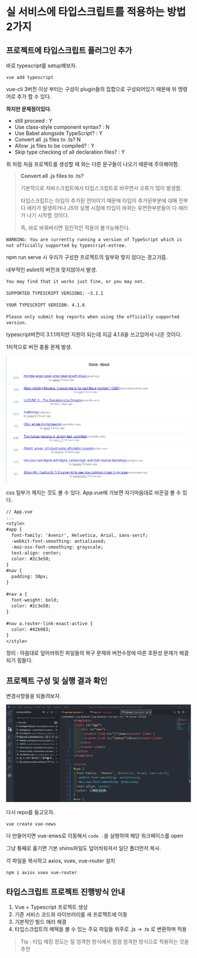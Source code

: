 # 실 서비스에 타입스크립트를 적용하는 방법 2가지

## 프로젝트에 타입스크립트 플러그인 추가

바로 typescript를 setup해보자.

```shell
vue add typescript
```

vue-cli 3버전 이상 부터는 구성이 plugin들의 집합으로 구성되어있기 때문에 위 명령어로 추가 할 수 있다.

**하지만 문제점이있다.**

* still proceed : Y
*  Use class-style component syntax? : N
* Use Babel alongside TypeScript? : Y
* Convert all .js files to .ts? N
* Allow .js files to be compiled? : Y
* Skip type checking of all declaration files? : Y

위 처럼 처음 프로젝트를 생성할 때 와는 다른 문구들이 나오기 때문에 주의해야함.

> **Convert all .js files to .ts?** 
>
> 기본적으로 자바스크립트에서 타입스크립트로 바꾸면서 오류가 많이 발생함.
>
> 타입스크립트는 타입이 추가된 언어이기 때문에 타입이 추가된부분에 대해 전부다 에러가 발생하거나 JS의 실행 시점에 타입이 바뀌는 유연한부분들이 다 에러가 나기 시작할 것이다.
>
> 즉, 바로 바꿔버리면 점진적인 적용이 불가능해진다.



```shell
WARNING: You are currently running a version of TypeScript which is not officially supported by typescript-estree.
```

npm run serve 시 우리가 구성한 프로젝트의 일부와 맞지 않다는 경고가뜸.

내부적인 eslint의 버전과 맞지않아서 발생.

```shell
You may find that it works just fine, or you may not.

SUPPORTED TYPESCRIPT VERSIONS: ~3.1.1

YOUR TYPESCRIPT VERSION: 4.1.6

Please only submit bug reports when using the officially supported version.
```

typescript버전이 3.1.1까지만 지원이 되는데 지금 4.1.6을 쓰고있어서 나온 것이다.

1차적으로 버전 충돌 문제 발생.

![vue-add-result](./readme_images/08_add-typescript-result.png)

css 일부가 깨지는 것도 볼 수 있다. App.vue에 가보면 자기마음대로 바꾼걸 볼 수 있다.

```vue
// App.vue
...
<style>
#app {
  font-family: 'Avenir', Helvetica, Arial, sans-serif;
  -webkit-font-smoothing: antialiased;
  -moz-osx-font-smoothing: grayscale;
  text-align: center;
  color: #2c3e50;
}
#nav {
  padding: 30px;
}

#nav a {
  font-weight: bold;
  color: #2c3e50;
}

#nav a.router-link-exact-active {
  color: #42b983;
}
</style>
```

정리 : 마음대로 덮어씌워진 파일들의 복구 문제와 버전수정에 따른 호환성 문제가 해결되기 힘들다.



## 프로젝트 구성 및 실행 결과 확인

변경사항들을 되돌려보자.

![changes-source](./readme_images/08_changes-source.png)



다시 repo를 들고오자.

```shell
vue create vue-news
```

다 만들어지면 vue-enws로 이동해서 `code .`을 실행하여 해당 워크페이스를 open

그냥 통째로 옮기면 기본 shims파일도 덮어씌워져서 일단 폴더먼저 복사.

각 파일을 복사하고 axios, vuex, vue-router 설치

```shell
npm i axios vuex vue-router
```



## 타입스크립트 프로젝트 진행방식 안내

1. Vue + Typescript 프로젝트 생성
2. 기존 서비스 코드와 라이브러리를 새 프로젝트에 이동
3. 기본적인 빌드 에러 해결
4. 타입스크립트의 헤택을 볼 수 있는 주요 파일들 위주로 .js -> .ts 로 변환하며 적용

> Tip : 타입 체킹 정도는 덜 엄격한 방식에서 점점 엄격한 방식으로 적용하는 것을 추천

